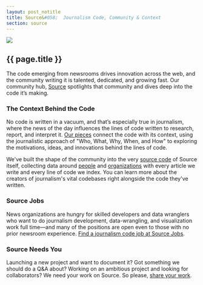 ```yaml
---
layout: post_notitle
title: Source&#058;  Journalism Code, Community & Context
section: source
---
```

<img src="/media/img/new-source.png" class="topline">

<h2>{{ page.title }}</h2>
<p class="bodybig">The code emerging from newsrooms drives innovation across the web, and the community writing it is talented, dedicated, and growing fast. Our community hub, <a href="http://source.opennews.org">Source</a> spotlights that community and dives deep into the code it&#8217;s making.</p>

### The Context Behind the Code

No code is written in a vacuum, and that&#8217;s especially true in journalism, where the news of the day influences the lines of code written to research, report, and interpret it. <a href="http://source.opennews.org/articles/">Our pieces</a> connect the code with its context, using the journalistic approach of "Who, What, Why, When, and How" to exploring the motivations, ideas, and innovations behind the lines of code.

We've built the shape of the community into the very <a href="https://github.com/OpenNews/opennews-source">source code</a> of Source itself, collecting data around <a href="http://source.opennews.org/people">people</a> and <a href="http://source.opennews.org/organizations">organizations</a> with every article we write and every line of code we index. You can learn more about the creators of journalism's vital codebases right alongside the code they've written.

### Source Jobs

News organizations are hungry for skilled developers and data wranglers who want to do journalism development, data-wrangling, and visualization work full time—and many of the positions are open even to those with no prior newsroom experience. [Find a journalism code job at Source Jobs](https://source.opennews.org/jobs/).


### Source Needs You

Launching a new project and want to document it? Got something we should do a Q&amp;A about? Working on an ambitious project and looking for collaborators?  We need your work on Source. So please, <a href="http://source.opennews.org/contribute/">share your work</a>.
